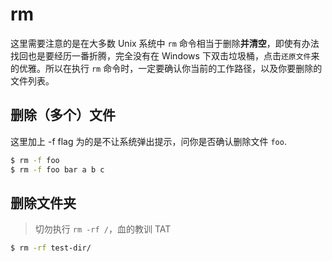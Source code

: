 # rm

这里需要注意的是在大多数 Unix 系统中 `rm` 命令相当于删除**并清空**，即使有办法找回也是要经历一番折腾，完全没有在 Windows 下双击垃圾桶，点击`还原文件`来的优雅。所以在执行 `rm` 命令时，一定要确认你当前的工作路径，以及你要删除的文件列表。

## 删除（多个）文件

这里加上 -f flag 为的是不让系统弹出提示，问你是否确认删除文件 `foo`. 

```bash
$ rm -f foo
$ rm -f foo bar a b c
```

## 删除文件夹

> 切勿执行 `rm -rf /`，血的教训 TAT

```bash
$ rm -rf test-dir/
```